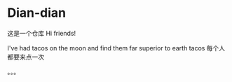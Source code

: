 # Dian-dian
这是一个仓库
Hi friends!

I've had tacos on the moon and find them far superior to earth tacos
每个人都要来点一次

。。。


